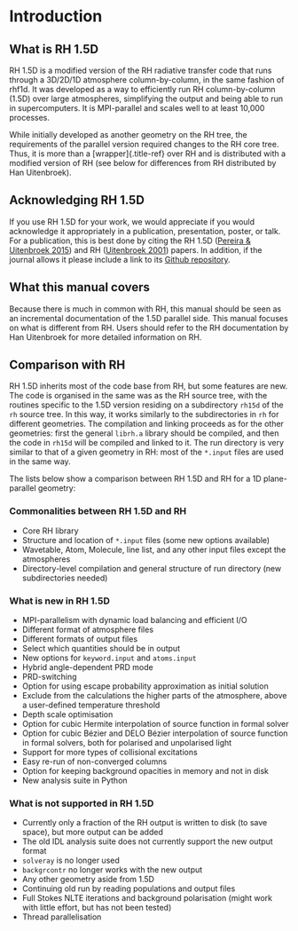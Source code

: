 # Introduction

## What is RH 1.5D

RH 1.5D is a modified version of the RH radiative transfer code that
runs through a 3D/2D/1D atmosphere column-by-column, in the same fashion
of rhf1d. It was developed as a way to efficiently run RH
column-by-column (1.5D) over large atmospheres, simplifying the output
and being able to run in supercomputers. It is MPI-parallel and scales
well to at least 10,000 processes.

While initially developed as another geometry on the RH tree, the
requirements of the parallel version required changes to the RH core
tree. Thus, it is more than a [wrapper]{.title-ref} over RH and is
distributed with a modified version of RH (see below for differences
from RH distributed by Han Uitenbroek).

## Acknowledging RH 1.5D

If you use RH 1.5D for your work, we would appreciate if you would
acknowledge it appropriately in a publication, presentation, poster, or
talk. For a publication, this is best done by citing the RH 1.5D
([Pereira & Uitenbroek
2015](http://adsabs.harvard.edu/abs/2015A%26A...574A...3P)) and RH
([Uitenbroek 2001](http://adsabs.harvard.edu/abs/2001ApJ...557..389U))
papers. In addition, if the journal allows it please include a link to
its [Github repository](https://github.com/ITA-Solar/rh).

## What this manual covers

Because there is much in common with RH, this manual should be seen as
an incremental documentation of the 1.5D parallel side. This manual
focuses on what is different from RH. Users should refer to the RH
documentation by Han Uitenbroek for more detailed information on RH.

## Comparison with RH

RH 1.5D inherits most of the code base from RH, but some features are
new. The code is organised in the same was as the RH source tree, with
the routines specific to the 1.5D version residing on a subdirectory
`rh15d` of the `rh` source tree. In this way, it works similarly to the
subdirectories in `rh` for different geometries. The compilation and
linking proceeds as for the other geometries: first the general
`librh.a` library should be compiled, and then the code in `rh15d` will
be compiled and linked to it. The run directory is very similar to that
of a given geometry in RH: most of the `*.input` files are used in the
same way.

The lists below show a comparison between RH 1.5D and RH for a 1D
plane-parallel geometry:

### Commonalities between RH 1.5D and RH

-   Core RH library
-   Structure and location of `*.input` files (some new options
    available)
-   Wavetable, Atom, Molecule, line list, and any other input files
    except the atmospheres
-   Directory-level compilation and general structure of run directory
    (new subdirectories needed)

### What is new in RH 1.5D

-   MPI-parallelism with dynamic load balancing and efficient I/O
-   Different format of atmosphere files
-   Different formats of output files
-   Select which quantities should be in output
-   New options for `keyword.input` and `atoms.input`
-   Hybrid angle-dependent PRD mode
-   PRD-switching
-   Option for using escape probability approximation as initial
    solution
-   Exclude from the calculations the higher parts of the atmosphere,
    above a user-defined temperature threshold
-   Depth scale optimisation
-   Option for cubic Hermite interpolation of source function in formal
    solver
-   Option for cubic Bézier and DELO Bézier interpolation of source
    function in formal solvers, both for polarised and unpolarised light
-   Support for more types of collisional excitations
-   Easy re-run of non-converged columns
-   Option for keeping background opacities in memory and not in disk
-   New analysis suite in Python

### What is not supported in RH 1.5D

-   Currently only a fraction of the RH output is written to disk (to
    save space), but more output can be added
-   The old IDL analysis suite does not currently support the new output
    format
-   `solveray` is no longer used
-   `backgrcontr` no longer works with the new output
-   Any other geometry aside from 1.5D
-   Continuing old run by reading populations and output files
-   Full Stokes NLTE iterations and background polarisation (might work
    with little effort, but has not been tested)
-   Thread parallelisation
